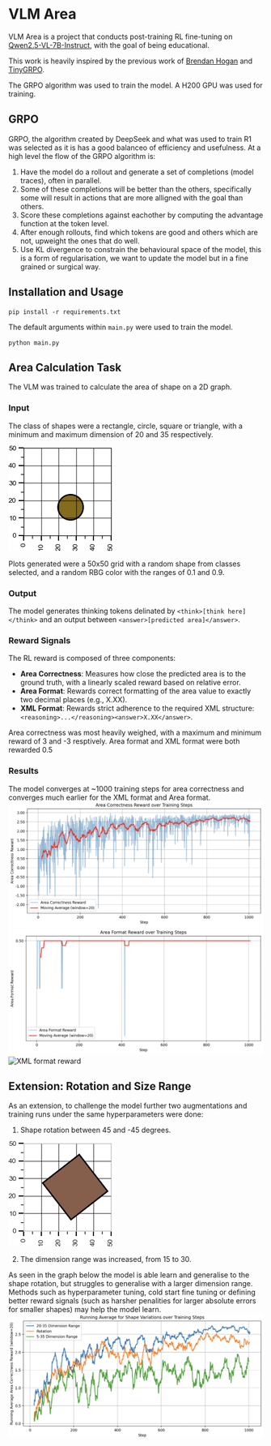 # VLM Area

VLM Area is a project that conducts post-training RL fine-tuning on [Qwen2.5-VL-7B-Instruct](https://huggingface.co/Qwen/Qwen2.5-VL-7B-Instruct), with the goal of being educational.

This work is heavily inspired by the previous work of [Brendan Hogan](https://github.com/brendanhogan/DeepSeekRL-Extended/tree/multi_modal_regression) and [TinyGRPO](https://github.com/open-thought/tiny-grpo).

The GRPO algorithm was used to train the model. A H200 GPU was used for training.

## GRPO

GRPO, the algorithm created by DeepSeek and what was used to train R1 was selected as it is has a good balanceo of efficiency and usefulness. At a high level the flow of the GRPO algorithm is:

1. Have the model do a rollout and generate a set of completions (model traces), often in parallel.
2. Some of these completions will be better than the others, specifically some will result in actions that are more alligned with the goal than others.
3. Score these completions against eachother by computing the advantage function at the token level.
4. After enough rollouts, find which tokens are good and others which are not, upweight the ones that do well.
5. Use KL divergence to constrain the behavioural space of the model, this is a form of regularisation, we want to update the model but in a fine grained or surgical way.

## Installation and Usage

```
pip install -r requirements.txt
```

The default arguments within `main.py` were used to train the model.

```
python main.py
```

## Area Calculation Task

The VLM was trained to calculate the area of shape on a 2D graph.

### Input

The class of shapes were a rectangle, circle, square or triangle, with a minimum and maximum dimension of 20 and 35 respectively.

![Example shape](shape.png)

Plots generated were a 50x50 grid with a random shape from classes selected, and a random RBG color with the ranges of 0.1 and 0.9.

### Output

The model generates thinking tokens delinated by `<think>[think here]</think>` and an output between `<answer>[predicted area]</answer>`.

### Reward Signals

The RL reward is composed of three components:

- **Area Correctness**: Measures how close the predicted area is to the ground truth, with a linearly scaled reward based on relative error.
- **Area Format**: Rewards correct formatting of the area value to exactly two decimal places (e.g., X.XX).
- **XML Format**: Rewards strict adherence to the required XML structure: `<reasoning>...</reasoning><answer>X.XX</answer>`.

Area correctness was most heavily weighed, with a maximum and minimum reward of 3 and -3 resptively. Area format and XML format were both rewarded 0.5

### Results

The model converges at ~1000 training steps for area correctness and converges much earlier for the XML format and Area format.
![Area correctness reward](area_correctness_reward.png)
![Area format reward](area_format_reward.png)
![XML format reward](xml_format_reward.png)

## Extension: Rotation and Size Range

As an extension, to challenge the model further two augmentations and training runs under the same hyperparameters were done:

1. Shape rotation between 45 and -45 degrees.

![Rotation](shape_rotated.png)

2. The dimension range was increased, from 15 to 30.

As seen in the graph below the model is able learn and generalise to the shape rotation, but struggles to generalise with a larger dimension range. Methods such as hyperparameter tuning, cold start fine tuning or defining better reward signals (such as harsher penalities for larger absolute errors for smaller shapes) may help the model learn.
![Area correctness reward variations](area_correctness_reward_shape_variations.png)
